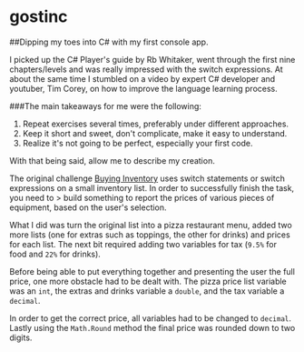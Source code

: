 # gostinc


##Dipping my toes into C# with my first console app.

I picked up the C# Player's guide by Rb Whitaker, went through the first nine chapters/levels and was really impressed with the switch expressions. At about the same time I stumbled on a video by expert C# developer and youtuber, Tim Corey, on how to improve the language learning process.

###The main takeaways for me were the following:

1) Repeat exercises several times, preferably under different approaches.
2) Keep it short and sweet, don't complicate, make it easy to understand.
3) Realize it's not going to be perfect, especially your first code.

With that being said, allow me to describe my creation.

The original challenge [Buying Inventory](https://csharpplayersguide.com/solutions/4th-edition/buying-inventory) uses switch statements or switch expressions on a small inventory list. In order to successfully finish the task, you need to > build something to report the prices of various pieces of equipment, based on the user's selection.

What I did was turn the original list into a pizza restaurant menu, added two more lists (one for extras such as toppings, the other for drinks) and prices for each list. The next bit required adding two variables for tax (`9.5%` for food and `22%` for drinks).

Before being able to put everything together and presenting the user the full price, one more obstacle had to be dealt with. The pizza price list variable was an `int`, the extras and drinks variable a `double`, and the tax variable a `decimal`.

In order to get the correct price, all variables had to be changed to `decimal`. Lastly using the `Math.Round` method the final price was rounded down to two digits.